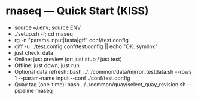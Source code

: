# rnaseq — Quick Start (KISS)

- source ~/.env; source ENV
- ./setup.sh -f; cd rnaseq
- rg -n "params\.input|fasta|gtf" conf/test.config
- diff -u ../test.config conf/test.config || echo "OK: symlink"
- just check_data
- Online: just preview  (or: just stub / just test)
- Offline: just down; just run
- Optional data refresh: bash ../../common/data/mirror_testdata.sh --rows 1 --param-name input --conf ./conf/test.config
- Quay tag (one-time): bash ../../common/quay/select_quay_revision.sh --pipeline rnaseq
